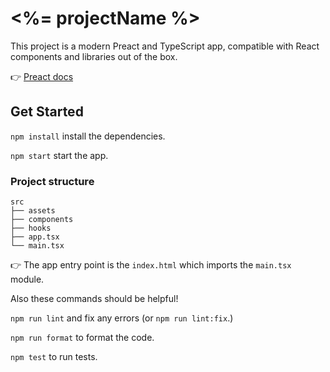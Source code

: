 # <%= projectName %>

This project is a modern Preact and TypeScript app, compatible with React components and libraries out of the box.

👉 [Preact docs](https://preactjs.com/guide/v10/getting-started)

## Get Started
`npm install` install the dependencies.

`npm start` start the app.

### Project structure
```
src
├── assets
├── components
├── hooks
├── app.tsx
└── main.tsx
```

👉 The app entry point is the `index.html` which imports the `main.tsx` module.

Also these commands should be helpful!

`npm run lint` and fix any errors (or `npm run lint:fix`.)

`npm run format` to format the code.

`npm test` to run tests.
